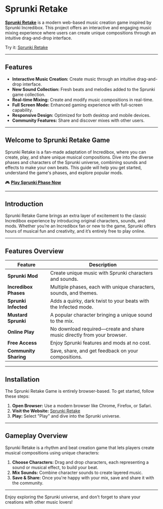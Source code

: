 # Sprunki Retake

**[Sprunki Retake](https://incrediboxsprunkis.com/sprunki-retake)** is a modern web-based music creation game inspired by Sprunki Incredibox. This project offers an interactive and engaging music mixing experience where users can create unique compositions through an intuitive drag-and-drop interface.

Try it: [Sprunki Retake](https://incrediboxsprunkis.com/sprunki-retake)

---

## Features

- **Interactive Music Creation:** Create music through an intuitive drag-and-drop interface.
- **New Sound Collection:** Fresh beats and melodies added to the Sprunki game collection.
- **Real-time Mixing:** Create and modify music compositions in real-time.
- **Full Screen Mode:** Enhanced gaming experience with full-screen capability.
- **Responsive Design:** Optimized for both desktop and mobile devices.
- **Community Features:** Share and discover mixes with other users.

---

## Welcome to Sprunki Retake Game

Sprunki Retake is a fan-made adaptation of Incredibox, where you can create, play, and share unique musical compositions. Dive into the diverse phases and characters of the Sprunki universe, combining sounds and effects to make your own beats. This guide will help you get started, understand the game's phases, and explore popular mods.

🎮 **[Play Sprunki Phase Now](https://incrediboxsprunkis.com/sprunki-retake)**

---

## Introduction

Sprunki Retake Game brings an extra layer of excitement to the classic Incredibox experience by introducing original characters, sounds, and mods. Whether you’re an Incredibox fan or new to the game, Sprunki offers hours of musical fun and creativity, and it’s entirely free to play online.

---

## Features Overview

| Feature              | Description                                                                 |
|----------------------|-----------------------------------------------------------------------------|
| **Sprunki Mod**      | Create unique music with Sprunki characters and sounds.                     |
| **Incredibox Phases**| Multiple phases, each with unique characters, sounds, and themes.           |
| **Sprunki Infected** | Adds a quirky, dark twist to your beats with the Infected mode.             |
| **Mustard Sprunki**  | A popular character bringing a unique sound to the mix.                    |
| **Online Play**      | No download required—create and share music directly from your browser.     |
| **Free Access**      | Enjoy Sprunki features and mods at no cost.                                 |
| **Community Sharing**| Save, share, and get feedback on your compositions.                         |

---

## Installation

The Sprunki Retake Game is entirely browser-based. To get started, follow these steps:

1. **Open Browser:** Use a modern browser like Chrome, Firefox, or Safari.
2. **Visit the Website:** [Sprunki Retake](https://incrediboxsprunkis.com/sprunki-retake)
3. **Play:** Select "Play" and dive into the Sprunki universe.

---

## Gameplay Overview

Sprunki Retake is a rhythm and beat creation game that lets players create musical compositions using unique characters:

1. **Choose Characters:** Drag and drop characters, each representing a sound or musical effect, to build your beat.
2. **Mix Sounds:** Combine character sounds to create layered music.
3. **Save & Share:** Once you're happy with your mix, save and share it with the community.

---

Enjoy exploring the Sprunki universe, and don't forget to share your creations with other music lovers!